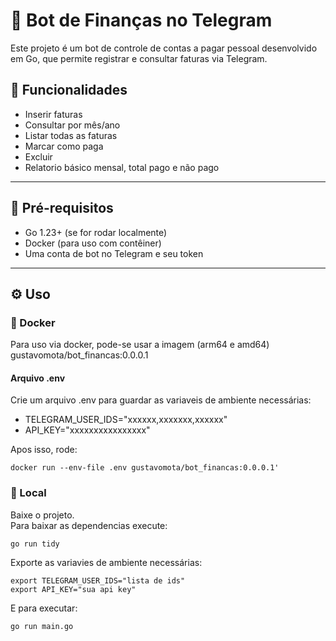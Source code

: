 # 🤖 Bot de Finanças no Telegram

Este projeto é um bot de controle de contas a pagar pessoal desenvolvido em Go, que permite registrar e consultar faturas via Telegram.

## 🚀 Funcionalidades

- Inserir faturas
- Consultar por mês/ano
- Listar todas as faturas
- Marcar como paga
- Excluir
- Relatorio básico mensal, total pago e não pago

---

## 🧾 Pré-requisitos

- Go 1.23+ (se for rodar localmente)
- Docker (para uso com contêiner)
- Uma conta de bot no Telegram e seu token

---

## ⚙️ Uso

### 📄 Docker

Para uso via docker, pode-se usar a imagem (arm64 e amd64) gustavomota/bot_financas:0.0.0.1

#### Arquivo .env
Crie um arquivo .env para guardar as variaveis de ambiente necessárias:
- TELEGRAM_USER_IDS="xxxxxx,xxxxxxx,xxxxxx"
- API_KEY="xxxxxxxxxxxxxxxx"

Apos isso, rode:
``` 
docker run --env-file .env gustavomota/bot_financas:0.0.0.1' 
```

### 📄 Local
Baixe o projeto. <br>
Para baixar as dependencias execute: 
``` 
go run tidy 
```
Exporte as variavies de ambiente necessárias:
``` 
export TELEGRAM_USER_IDS="lista de ids" 
export API_KEY="sua api key" 
```
E para executar:

```
go run main.go
```
